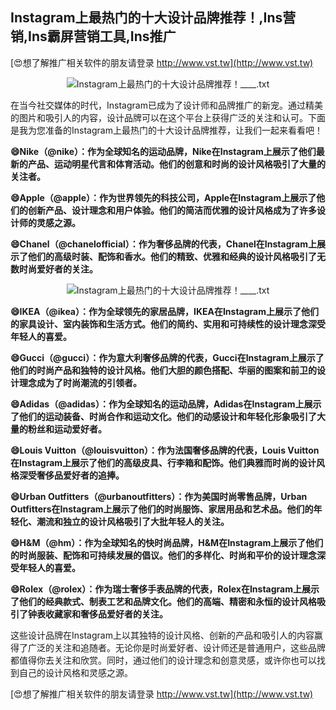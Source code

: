 ## **Instagram上最热门的十大设计品牌推荐！,Ins营销,Ins霸屏营销工具,Ins推广**

[😍想了解推广相关软件的朋友请登录 http://www.vst.tw](http://www.vst.tw)

 <center><img src="https://vst.tw/MP4/tuiguang/png/2.png" alt="Instagram上最热门的十大设计品牌推荐！____.txt"></center>

在当今社交媒体的时代，Instagram已成为了设计师和品牌推广的新宠。通过精美的图片和吸引人的内容，设计品牌可以在这个平台上获得广泛的关注和认可。下面是我为您准备的Instagram上最热门的十大设计品牌推荐，让我们一起来看看吧！

**😄Nike（@nike）：作为全球知名的运动品牌，Nike在Instagram上展示了他们最新的产品、运动明星代言和体育活动。他们的创意和时尚的设计风格吸引了大量的关注者。**

**😄Apple（@apple）：作为世界领先的科技公司，Apple在Instagram上展示了他们的创新产品、设计理念和用户体验。他们的简洁而优雅的设计风格成为了许多设计师的灵感之源。**

**😄Chanel（@chanelofficial）：作为奢侈品牌的代表，Chanel在Instagram上展示了他们的高级时装、配饰和香水。他们的精致、优雅和经典的设计风格吸引了无数时尚爱好者的关注。**

 <center><img src="https://vst.tw/MP4/tuiguang/png/6.png" alt="Instagram上最热门的十大设计品牌推荐！____.txt"></center>

**😄IKEA（@ikea）：作为全球领先的家居品牌，IKEA在Instagram上展示了他们的家具设计、室内装饰和生活方式。他们的简约、实用和可持续性的设计理念深受年轻人的喜爱。**

**😄Gucci（@gucci）：作为意大利奢侈品牌的代表，Gucci在Instagram上展示了他们的时尚产品和独特的设计风格。他们大胆的颜色搭配、华丽的图案和前卫的设计理念成为了时尚潮流的引领者。**

**😄Adidas（@adidas）：作为全球知名的运动品牌，Adidas在Instagram上展示了他们的运动装备、时尚合作和运动文化。他们的动感设计和年轻化形象吸引了大量的粉丝和运动爱好者。**

**😄Louis Vuitton（@louisvuitton）：作为法国奢侈品牌的代表，Louis Vuitton在Instagram上展示了他们的高级皮具、行李箱和配饰。他们典雅而时尚的设计风格深受奢侈品爱好者的追捧。**

**😄Urban Outfitters（@urbanoutfitters）：作为美国时尚零售品牌，Urban Outfitters在Instagram上展示了他们的时尚服饰、家居用品和艺术品。他们的年轻化、潮流和独立的设计风格吸引了大批年轻人的关注。**

**😄H&M（@hm）：作为全球知名的快时尚品牌，H&M在Instagram上展示了他们的时尚服装、配饰和可持续发展的倡议。他们的多样化、时尚和平价的设计理念深受年轻人的喜爱。**

**😄Rolex（@rolex）：作为瑞士奢侈手表品牌的代表，Rolex在Instagram上展示了他们的经典款式、制表工艺和品牌文化。他们的高端、精密和永恒的设计风格吸引了钟表收藏家和奢侈品爱好者的关注。**

这些设计品牌在Instagram上以其独特的设计风格、创新的产品和吸引人的内容赢得了广泛的关注和追随者。无论你是时尚爱好者、设计师还是普通用户，这些品牌都值得你去关注和欣赏。同时，通过他们的设计理念和创意灵感，或许你也可以找到自己的设计风格和灵感之源。

[😍想了解推广相关软件的朋友请登录 http://www.vst.tw](http://www.vst.tw)




